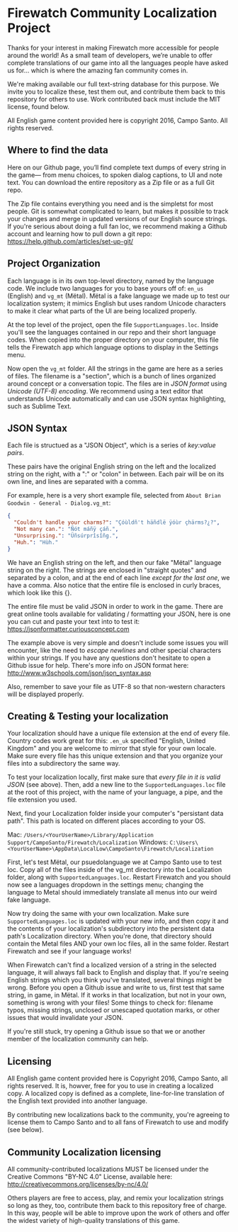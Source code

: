 Firewatch Community Localization Project
==============================

Thanks for your interest in making Firewatch more accessible for people around the world! As a small team of developers, we’re unable to offer complete translations of our game into all the languages people have asked us for… which is where the amazing fan community comes in.

We're making available our full text-string database for this purpose. We invite you to localize these, test them out, and contribute them back to this repository for others to use. Work contributed back must include the MIT license, found below.

All English game content provided here is copyright 2016, Campo Santo. All rights reserved.


Where to find the data
-----------
Here on our Github page, you’ll find complete text dumps of every string in the game— from menu choices, to spoken dialog captions, to UI and note text. You can download the entire repository as a Zip file or as a full Git repo. 

The Zip file contains everything you need and is the simpletst for most people. Git is somewhat complicated to learn, but makes it possible to track your changes and merge in updated versions of our English source strings. If you're serious about doing a full fan loc, we recommend making a Github account and learning how to pull down a git repo: https://help.github.com/articles/set-up-git/


Project Organization
-----------
Each language is in its own top-level directory, named by the language code. We include two languages for you to base yours off of: `en_us` (English) and `vg_mt` (Mëtal). Mëtal is a fake language we made up to test our localization system; it mimics English but uses random Unicode characters to make it clear what parts of the UI are being localized properly.

At the top level of the project, open the file `SupportLanguages.loc`. Inside you'll see the languages contained in our repo and their short language codes. When copied into the proper directory on your computer, this file tells the Firewatch app which language options to display in the Settings menu.

Now open the `vg_mt` folder. All the strings in the game are here as a series of files. The filename is a "section", which is a bunch of lines organized around concept or a conversation topic. The files are in _JSON format_ using _Unicode (UTF-8) encoding_. We recommend using a text editor that understands Unicode automatically and can use JSON syntax highlighting, such as Sublime Text.


JSON Syntax
------------

Each file is structued as a "JSON Object", which is a series of _key:value pairs_.

These pairs have the original English string on the left and the localized string on the right, with a ":" or "colon" in between. Each pair will be on its own line, and lines are separated with a comma. 

For example, here is a very short example file, selected from `About Brian Goodwin - General - Dialog.vg_mt`: 

```json
{
  "Couldn't handle your charms?": "Çóùldñ't häñdlë ÿóùr çhärms?¿?",
  "Not many can.": "Ñót máñÿ çáñ.",
  "Unsurprising.": "Üñsúrprîsîñg.",
  "Huh.": "Hùh."
}
```

We have an English string on the left, and then our fake "Mëtal" language string on the right. The strings are enclosed in "straight quotes" and separated by a colon, and at the end of each line _except for the last one_, we have a comma. Also notice that the entire file is enclosed in curly braces, which look like this {}.

The entire file must be valid JSON in order to work in the game. There are great online tools available for validating / formatting your JSON, here is one you can cut and paste your text into to test it: https://jsonformatter.curiousconcept.com

The example above is very simple and doesn't include some issues you will encounter, like the need to *escape newlines* and other special characters within your strings. If you have any questions don't hesitate to open a Github issue for help. There's more info on JSON format here: http://www.w3schools.com/json/json_syntax.asp

Also, remember to save your file as UTF-8 so that non-western characters will be displayed properly.


Creating & Testing your localization
-----------
Your localization should have a unique file extension at the end of every file. Country codes work great for this: `.en_uk` specified "English, United Kingdom" and you are welcome to mirror that style for your own locale. Make sure every file has this unique extension and that you organize your files into a subdirectory the same way.

To test your localization locally, first make sure that _every file in it is valid JSON_ (see above). Then, add a new line to the `SupportedLanguages.loc` file at the root of this project, with the name of your language, a pipe, and the file extension you used.

Next, find your Localization folder inside your computer's "persistant data path". This path is located on different places according to your OS. 

Mac: `/Users/<YourUserName>/Library/Application Support/CampoSanto/Firewatch/Localization`
Windows: `C:\Users\<YourUserName>\AppData\LocalLow\CampoSanto\Firewatch/Localization`

First, let's test Mëtal, our psuedolanguage we at Campo Santo use to test loc. Copy all of the files inside of the vg_mt directory into the Localization folder, along with `SupportedLanguages.loc`. Restart Firewatch and you should now see a languages dropdown in the settings menu; changing the language to Metal should immediately translate all menus into our weird fake language.

Now try doing the same with your own localization. Make sure `SupportedLanguages.loc` is updated with your new info, and then copy it and the contents of your localization's subdirectory into the persistent data path's Localization directory. When you're done, that directory should contain the Metal files AND your own loc files, all in the same folder. Restart Firewatch and see if your language works!

When Firewatch can't find a localized version of a string in the selected language, it will always fall back to English and display that. If you're seeing English strings which you think you've translated, several things might be wrong. Before you open a Github issue and write to us, first test that same string, in game, in Mëtal. If it works in that localization, but not in your own, something is wrong with your files! Some things to check for: filename typos, missing strings, unclosed or unescaped quotation marks, or other issues that would invalidate your JSON.

If you're still stuck, try opening a Github issue so that we or another member of the localization community can help.


Licensing
-----------

All English game content provided here is Copyright 2016, Campo Santo, all rights reserved. It is, howver, free for you to use in creating a localized copy. A localized copy is defined as a complete, line-for-line translation of the English text provided into another language.

By contributing new localizations back to the community, you're agreeing to license them to Campo Santo and to all fans of Firewatch to use and modify (see below).


Community Localization licensing
-----------
All community-contributed localizations MUST be licensed under the Creative Commons "BY-NC 4.0" License, available here: http://creativecommons.org/licenses/by-nc/4.0/

Others players are free to access, play, and remix your localization strings so long as they, too, contribute them back to this repository free of charge. In this way, people will be able to improve upon the work of others and offer the widest variety of high-quality translations of this game.
